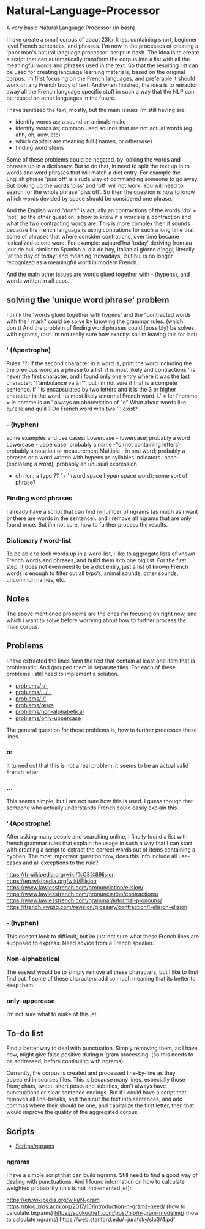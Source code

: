 # Natural-Language-Processor
 A very basic Natural Language Processor (in bash)
 
I have create a small corpus of about 23k+ lines. containing short, beginner level French sentences, and phrases.
I'm now in the processes of creating a 'poor man's natural language processor' script in bash. The idea is to create a script that can automatically transform the corpus into a list with all the meaningful words and phrases used in the text. So that the resulting list can be used for creating language learning materials, based on the original corpus.
Im first focusing on the French languages, and preferable it should work on any French body of text. And when finished, the idea is to retractor away all the French language specific stuff in such a way that the NLP can be reused on other languages in the future.

I have sanitized the text, mostly, but the main issues i’m still having are:

* identify words as; a sound an animals make
* identify words as; common used sounds that are not actual words (eg. ahh, oh, auw, etc)
* which capitals are meaning full ( names, or otherwise)
* finding word stems

Some of these problems could be negated, by looking the words and phrases up in a dictionary.
But to do that, in need to split the text up in to words and word phrases that will match a dict entry. For example the English phrase 'piss off' is a rude way of commanding someone to go away. But looking up the words 'piss' and 'off' will not work. You will need to search for the whole phrase 'piss off'. So then the question is how to know which words devided by space should be considered one phrase. 

And the English word "don't" is actually an contractions of the words 'do' + 'not'. so the other question is how to know if a words is a contraction and what the two contracting words are. This is more complex then it sounds because the french language is using contrations for such a long time that some of phrases that where consider contrations, over time became lexicalized to one word. For example: aujourd'hui 'today' deriving from au jour de hui, similar to Spanish al día de hoy, Italian al giorno d'oggi, literally 'at the day of today' and meaning 'nowadays,' but hui is no longer recognized as a meaningful word in modern French. 

And the main other issues are words glued together with - (hypens), and words written in all caps.

## solving the 'unique word phrase' problem
I think the 'words glued together with hypens' and the "contracted words with the ' mark" could be solve by knowing the grammar rules. (which i don't)
And the problem of finding word phrases could (possibly) be solves with ngrams, (but i’m not really sure how exactly. so i’m leaving this for last)

### ' (Apostrophe)
Rules ??:
If the second character in a word is, print the word including the the previous word as a phrase to a list. it is most likely and contractions
' is never the first character, and i found only one entry where it was the last character: "l'ambulance va à l'". but i’m not sure if that is a compete sentence.
If ' is encapsulated by two letters and it is the 3 or higher character in the word, its most likely a normal French word.
L' = le; l'homme = le homme
Is an ' always an abbreviation of "e"
What about words like: qu'elle and qu'il ?
Do French word with two ' ' exist?

### - (hyphen)
some examples and use cases:
Lowercase - lowercase; probably a word
Lowercase - uppercase; probably a name
-°c (not containing letters); probably a notation or measurement
Multiple - in one word; probably a phrases or a word written with hypens as syllables indicators
-aaah- (enclosing a word); probably an unusual expression
- oh non; a typo ??
' - ' (word space hypen space word); some sort of phrase?

### Finding word phrases
I already have a script that can find n-number of ngrams (as much as i want or there are words in the sentence). and i remove all ngrams that are only found once.
But i’m not sure, how to further process the results. 

### Dictionary / word-list
To be able to look words up in a word-list, i like to aggregate lists of known French words and phrases, and build them into one big list. For the first step, it does not even need to be a dict entry, just a list of known French words is enough to filter out all typo’s, animal sounds, other sounds, uncommon names, etc.

## Notes
The above mentioned problems are the ones i’m focusing on right now, and which i want to solve before worrying about how to further process the main corpus.

## Problems

I have extracted the lines form the text that contain at least one item that is problematic. And grouped them in separate files. For each of these problems i still need to implement a solution.

- [problems/-/-](https://github.com/maartendoth/Natural-Language-Processor/tree/master/problems/-/-)
- [problems/…/…](https://github.com/maartendoth/Natural-Language-Processor/tree/master/problems/%E2%80%A6) 
- [problems/'/'](https://github.com/maartendoth/Natural-Language-Processor/tree/master/problems/') 
- [problems/œ/œ](https://github.com/maartendoth/Natural-Language-Processor/tree/master/problems/%C5%93) 
- [problems/non-alphabetical](https://github.com/maartendoth/Natural-Language-Processor/blob/master/problems/non-alphabetical) 
- [problems/only-uppercase](https://github.com/maartendoth/Natural-Language-Processor/blob/master/problems/only-uppercase)

The general question for these problems is, how to further processes these lines.

### œ
It turned out that this is not a real problem, it seems to be an actual valid French letter. 

### …
This seems simple, but I am not sure how this is used. I guess though that someone who actually understands French could easily explain this. 

### ' (Apostrophe)
After asking many people and searching online, I finally found a list with french grammar rules that explain the usage in such a way that I can start with creating a script to extract the correct words out of items containing a hyphen. The most important question now, does this info include all use-cases and all exceptions to the rule?

https://fr.wikipedia.org/wiki/%C3%89lision https://en.wikipedia.org/wiki/Elision
https://www.lawlessfrench.com/pronunciation/elision/
https://www.lawlessfrench.com/pronunciation/contractions/
https://www.lawlessfrench.com/grammar/informal-pronouns/
https://french.kwiziq.com/revision/glossary/contraction/l-elision-elision

### - (hyphen)
This doesn’t look to difficult, but im just not sure what these French lines are supposed to express. Need advice from a French speaker.

### Non-alphabetical
The easiest would be to simply remove all these characters, but I like to first find out if some of these characters add so much meaning that its better to keep them. 

### only-uppercase
I’m not sure what to make of this jet.

## To-do list
Find a better way to deal with punctuation. Simply removing them, as I have now, might give false positive during n-gram processing. (so this needs to be addressed, before continuing with ngrams).

Currently, the corpus is created and processed line-by-line as they appeared in sources files. This is because many lines, especially those from; chats, tweet, short posts and subtitles, don’t always have punctuations or clear sentence endings. But if I could have a script that removes all line-breaks, and then cut the text into sentences, and add commas where their should be one, and capitalize the first letter, then that would improve the quality of the aggregated corpus.

## Scripts

- [Scritps/ngrams](https://github.com/maartendoth/Natural-Language-Processor/blob/master/scritps/ngrams) 

### ngrams
I have a simple script that can build ngrams. 
Still need to find a good way of dealing with punctuations.
And I found information on how to calculate weighted probability (this is not implemented jet):

https://en.wikipedia.org/wiki/N-gram
https://blog.xrds.acm.org/2017/10/introduction-n-grams-need/ (how to calculate bigrams)
https://sookocheff.com/post/nlp/n-gram-modeling/ (how to calculate ngrams)
https://web.stanford.edu/~jurafsky/slp3/4.pdf
[](/tree/master/problems/') 